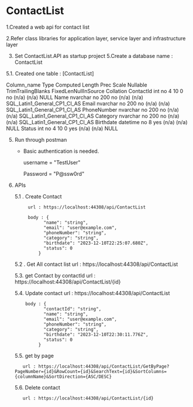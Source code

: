 # ContactList

1.Created a web api for contact list

2.Refer class libraries for application layer, service layer and infrastructure layer

3. Set ContactList.API as startup project
5.Create a database name : ContactList

 5.1. Created one table : [ContactList]

 Column_name	Type	Computed	Length	Prec	Scale	Nullable	TrimTrailingBlanks	FixedLenNullInSource	Collation
ContactId	int	no	4	10   	0    	no	(n/a)	(n/a)	NULL
Name	nvarchar	no	200	     	     	no	(n/a)	(n/a)	SQL_Latin1_General_CP1_CI_AS
Email	nvarchar	no	200	     	     	no	(n/a)	(n/a)	SQL_Latin1_General_CP1_CI_AS
PhoneNumber	nvarchar	no	200	     	     	no	(n/a)	(n/a)	SQL_Latin1_General_CP1_CI_AS
Category	nvarchar	no	200	     	     	no	(n/a)	(n/a)	SQL_Latin1_General_CP1_CI_AS
Birthdate	datetime	no	8	     	     	yes	(n/a)	(n/a)	NULL
Status	int	no	4	10   	0    	yes	(n/a)	(n/a)	NULL

5. Run through postman
     - Basic authentication is needed.

        username = "TestUser"

       Password = "P@ssw0rd"
        
6. APIs
   
   5.1 . Create Contact

            url : https://localhost:44308/api/ContactList

            body : {
                  "name": "string",
                  "email": "user@example.com",
                  "phoneNumber": "string",
                  "category": "string",
                  "birthdate": "2023-12-10T22:25:07.680Z",
                  "status": 0
                }
                
    5.2 . Get All contact list
          url : https://localhost:44308/api/ContactList
          
    5.3. get Contact by contactId
          url : https://localhost:44308/api/ContactList/{id}
          
    5.4. Update contact
         url : https://localhost:44308/api/ContactList

           body : {
                  "contactId": "string",
                  "name": "string",
                  "email": "user@example.com",
                  "phoneNumber": "string",
                  "category": "string",
                  "birthdate": "2023-12-10T22:30:11.776Z",
                  "status": 0
                }

     5.5. get by page
   
          url : https://localhost:44308/api/ContactList/GetByPage?PageNumber={id}&RowCount={id}&SearchText={id}&SortColumns={columnName}&SortDirection={ASC/DESC}

    5.6. Delete contact
   
          url : https://localhost:44308/api/ContactList/{id}
